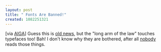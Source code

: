 ```yaml
--- 
layout: post
title: " Fonts Are Banned!"
created: 1082251321
---
```

[via <a href="http://journal.aiga.org/content.cfm?ContentAlias=%5Fgetfullarticle&aid=%23%2E%5EG%2F%0A">AIGA</a>]  Guess this is <a href="http://www.abc.net.au/news/newsitems/s1034726.htm">old news</a>, but the "long arm of the law" touches typefaces too! Bah! I don't know why they are bothered, after all <a href="http://www.cnn.com/2004/ALLPOLITICS/04/08/911.commission/">nobody</a> reads those things.
